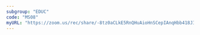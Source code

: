 ```yaml
---
subgroup: "EDUC"
code: "MS08"
myURL: "https://zoom.us/rec/share/-8tz0aCLkE5RnQHuAioHnSCepIAnqHbb418JIYWIncrVcl0pVZ37jpfkX8rd-YL_.i2FPReGiNTboZMLx?startTime=1623781709000"
---
```

